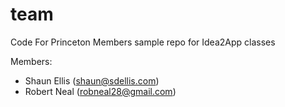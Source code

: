 # team
Code For Princeton Members sample repo for Idea2App classes

Members:
  - Shaun Ellis (shaun@sdellis.com)
  - Robert Neal (robneal28@gmail.com)

